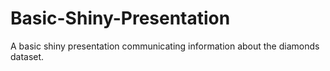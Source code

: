 # Basic-Shiny-Presentation
A basic shiny presentation communicating information about the diamonds dataset.

